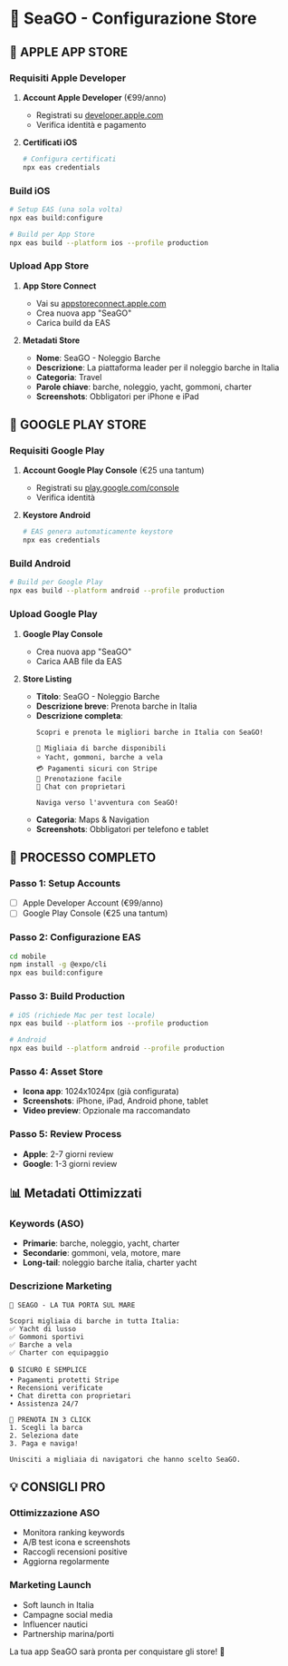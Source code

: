 # 📱 SeaGO - Configurazione Store

## 🍎 APPLE APP STORE

### Requisiti Apple Developer
1. **Account Apple Developer** (€99/anno)
   - Registrati su [developer.apple.com](https://developer.apple.com)
   - Verifica identità e pagamento

2. **Certificati iOS**
   ```bash
   # Configura certificati
   npx eas credentials
   ```

### Build iOS
```bash
# Setup EAS (una sola volta)
npx eas build:configure

# Build per App Store
npx eas build --platform ios --profile production
```

### Upload App Store
1. **App Store Connect**
   - Vai su [appstoreconnect.apple.com](https://appstoreconnect.apple.com)
   - Crea nuova app "SeaGO"
   - Carica build da EAS

2. **Metadati Store**
   - **Nome**: SeaGO - Noleggio Barche
   - **Descrizione**: La piattaforma leader per il noleggio barche in Italia
   - **Categoria**: Travel
   - **Parole chiave**: barche, noleggio, yacht, gommoni, charter
   - **Screenshots**: Obbligatori per iPhone e iPad

## 🤖 GOOGLE PLAY STORE

### Requisiti Google Play
1. **Account Google Play Console** (€25 una tantum)
   - Registrati su [play.google.com/console](https://play.google.com/console)
   - Verifica identità

2. **Keystore Android**
   ```bash
   # EAS genera automaticamente keystore
   npx eas credentials
   ```

### Build Android
```bash
# Build per Google Play
npx eas build --platform android --profile production
```

### Upload Google Play
1. **Google Play Console**
   - Crea nuova app "SeaGO"
   - Carica AAB file da EAS

2. **Store Listing**
   - **Titolo**: SeaGO - Noleggio Barche
   - **Descrizione breve**: Prenota barche in Italia
   - **Descrizione completa**: 
     ```
     Scopri e prenota le migliori barche in Italia con SeaGO!
     
     🚤 Migliaia di barche disponibili
     ⭐ Yacht, gommoni, barche a vela
     💳 Pagamenti sicuri con Stripe
     📅 Prenotazione facile
     💬 Chat con proprietari
     
     Naviga verso l'avventura con SeaGO!
     ```
   - **Categoria**: Maps & Navigation
   - **Screenshots**: Obbligatori per telefono e tablet

## 🚀 PROCESSO COMPLETO

### Passo 1: Setup Accounts
- [ ] Apple Developer Account (€99/anno)
- [ ] Google Play Console (€25 una tantum)

### Passo 2: Configurazione EAS
```bash
cd mobile
npm install -g @expo/cli
npx eas build:configure
```

### Passo 3: Build Production
```bash
# iOS (richiede Mac per test locale)
npx eas build --platform ios --profile production

# Android
npx eas build --platform android --profile production
```

### Passo 4: Asset Store
- **Icona app**: 1024x1024px (già configurata)
- **Screenshots**: iPhone, iPad, Android phone, tablet
- **Video preview**: Opzionale ma raccomandato

### Passo 5: Review Process
- **Apple**: 2-7 giorni review
- **Google**: 1-3 giorni review

## 📊 Metadati Ottimizzati

### Keywords (ASO)
- **Primarie**: barche, noleggio, yacht, charter
- **Secondarie**: gommoni, vela, motore, mare
- **Long-tail**: noleggio barche italia, charter yacht

### Descrizione Marketing
```
🚤 SEAGO - LA TUA PORTA SUL MARE

Scopri migliaia di barche in tutta Italia:
✅ Yacht di lusso
✅ Gommoni sportivi  
✅ Barche a vela
✅ Charter con equipaggio

🔒 SICURO E SEMPLICE
• Pagamenti protetti Stripe
• Recensioni verificate
• Chat diretta con proprietari
• Assistenza 24/7

📱 PRENOTA IN 3 CLICK
1. Scegli la barca
2. Seleziona date
3. Paga e naviga!

Unisciti a migliaia di navigatori che hanno scelto SeaGO.
```

## 💡 CONSIGLI PRO

### Ottimizzazione ASO
- Monitora ranking keywords
- A/B test icona e screenshots
- Raccogli recensioni positive
- Aggiorna regolarmente

### Marketing Launch
- Soft launch in Italia
- Campagne social media
- Influencer nautici
- Partnership marina/porti

La tua app SeaGO sarà pronta per conquistare gli store! 🚀